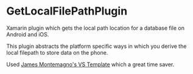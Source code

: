 # GetLocalFilePathPlugin
Xamarin plugin which gets the local path location for a database file on Android and iOS.

This plugin abstracts the platform specific ways in which you derive the local filepath to store data on the phone.

Used [James Montemagno's VS Template](https://visualstudiogallery.msdn.microsoft.com/afead421-3fbf-489a-a4e8-4a244ecdbb1e) which a great time saver.
